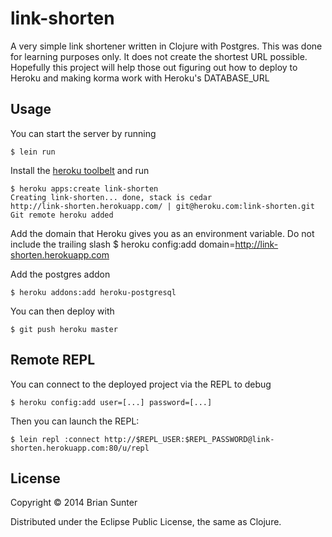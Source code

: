 # link-shorten

A very simple link shortener written in Clojure with Postgres. This was done for learning purposes
only. It does not create the shortest URL possible. Hopefully this project
will help those out figuring out how to deploy to Heroku and making korma
work with Heroku's DATABASE_URL



## Usage

You can start the server by running

    $ lein run

Install the [heroku toolbelt](https://toolbelt.herokuapp.com)
and run


    $ heroku apps:create link-shorten
    Creating link-shorten... done, stack is cedar
    http://link-shorten.herokuapp.com/ | git@heroku.com:link-shorten.git
    Git remote heroku added

Add the domain that Heroku gives you as an environment variable. Do not include the trailing slash
    $ heroku config:add domain=http://link-shorten.herokuapp.com

Add the postgres addon

    $ heroku addons:add heroku-postgresql

You can then deploy with

    $ git push heroku master

## Remote REPL

You can connect to the deployed project via the REPL to debug

    $ heroku config:add user=[...] password=[...]

Then you can launch the REPL:

    $ lein repl :connect http://$REPL_USER:$REPL_PASSWORD@link-shorten.herokuapp.com:80/u/repl

## License

Copyright © 2014 Brian Sunter

Distributed under the Eclipse Public License, the same as Clojure.
